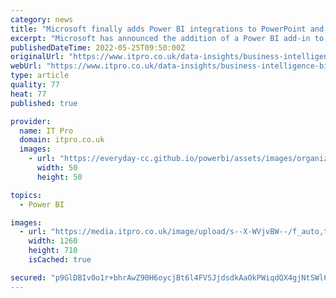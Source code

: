 ```yaml
---
category: news
title: "Microsoft finally adds Power BI integrations to PowerPoint and Outlook"
excerpt: "Microsoft has announced the addition of a Power BI add-in to PowerPoint and Outlook that will allow businesses to share live and easily manipulated data as part of office presentations. The company believes it will add an extra dimension to storytelling with data,"
publishedDateTime: 2022-05-25T09:50:00Z
originalUrl: "https://www.itpro.co.uk/data-insights/business-intelligence-bi/367780/microsoft-adds-power-bi-to-outlook-powerpoint"
webUrl: "https://www.itpro.co.uk/data-insights/business-intelligence-bi/367780/microsoft-adds-power-bi-to-outlook-powerpoint"
type: article
quality: 77
heat: 77
published: true

provider:
  name: IT Pro
  domain: itpro.co.uk
  images:
    - url: "https://everyday-cc.github.io/powerbi/assets/images/organizations/itpro.co.uk-50x50.jpg"
      width: 50
      height: 50

topics:
  - Power BI

images:
  - url: "https://media.itpro.co.uk/image/upload/s--X-WVjvBW--/f_auto,t_content-image-full-desktop@1/v1648465731/Presentation-GettyImages-1084171152.jpg"
    width: 1260
    height: 710
    isCached: true

secured: "p9GlDBIv0o1r+bhrAwZ90H6oycjBt6l4FVSJjdsdkAaOkPWiqdQX4gjNtSWl6rxSise2RGbBbI14H2tJmr4yWMTBXUknDEIiou1NjWc18ibW+jaEHQzEhTgAVQpU8BNIAMJ76QWUfQx9hsVxAJ7B8JC9D6eYAD44gycArtfBdOqOAQLVdL5Wt7onX41rDmEPPItHp2fWsB2JDnOBqhRPVH/c7s3zQldKWWeBCtG74ScZqnJble42mubpFV2LEAOK3wv7OGYOqJdweUi7B5/tVh9ObO7RJjA0FEKCvAkNzxHnBE6kKep0Ywsm587jMXtDOGPM+iuUVmG+nA69lv1RVVo64TpN/2hCFbmyfsJVILs=;4o0ysBrdZzLg3/Mm9zN22Q=="
---
```


